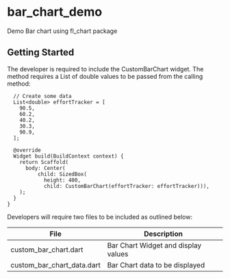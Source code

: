 # bar_chart_demo

Demo Bar chart using fl_chart package

## Getting Started

The developer is required to include the CustomBarChart widget.
The method requires a List of double values to be passed from the calling method:

```
  // Create some data
  List<double> effortTracker = [
    90.5,
    60.2,
    40.2,
    30.3,
    90.9,
  ];
  
  @override
  Widget build(BuildContext context) {
    return Scaffold(
      body: Center(
          child: SizedBox(
            height: 400,
            child: CustomBarChart(effortTracker: effortTracker))),
    );
  }
}
```

Developers will require two files to be included as outlined below:

| File | Description |
|------|-------------|
| custom_bar_chart.dart | Bar Chart Widget and display values |
| custom_bar_chart_data.dart | Bar Chart data to be displayed |


